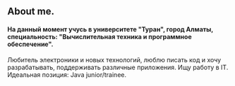 ## About me.

#### На данный момент учусь в университете "Туран", город Алматы, специальность: "Вычислительная техника и программное обеспечение".
Любитель электроники и новых технологий, люблю писать код и хочу разрабатывать, поддерживать различные приложения. 
Ищу работу в IT. Идеальная позиция: Java junior/trainee.
